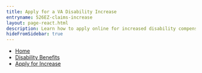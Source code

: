 ```yaml
---
title: Apply for a VA Disability Increase
entryname: 526EZ-claims-increase
layout: page-react.html
description: Learn how to apply online for increased disability compensation.
hideFromSidebar: true
---
```

<nav aria-label="Breadcrumb" aria-live="polite" class="va-nav-breadcrumbs"
id="va-breadcrumbs">
  <ul class="row va-nav-breadcrumbs-list columns" id="va-breadcrumbs-list">
    <li><a href="/">Home</a></li>
    <li><a href="/disability-benefits/">Disability Benefits</a></li>
    <li><a aria-current="page" href="/disability-benefits/apply/form-526-disability-claim/">Apply for Increase</a></li>
  </ul>
</nav>
